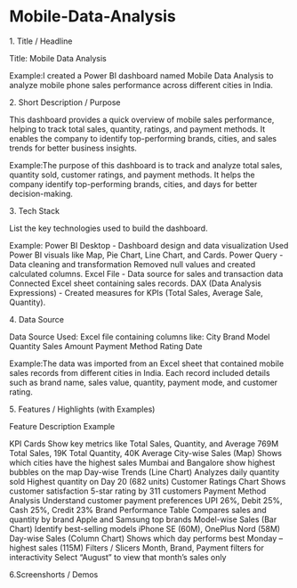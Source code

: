 # Mobile-Data-Analysis
1️. Title / Headline

Title: Mobile Data Analysis 

Example:I created a Power BI dashboard named  Mobile Data Analysis  to analyze mobile phone sales performance across different cities in India.

2️. Short Description / Purpose

This dashboard provides a quick overview of mobile sales performance, helping to track total sales, quantity, ratings, and payment methods. It enables the company to identify top-performing brands, cities, and sales trends for better business insights.

Example:The purpose of this dashboard is to track and analyze total sales, quantity sold, customer ratings, and payment methods. It helps the company identify top-performing brands, cities, and days for better decision-making.

3️. Tech Stack 

List the key technologies used to build the dashboard.

Example:
Power BI Desktop -	Dashboard design and data visualization	Used Power BI visuals like Map, Pie Chart, Line Chart, and Cards.
Power Query -	Data cleaning and transformation	Removed null values and created calculated columns.
Excel File	- Data source for sales and transaction data	Connected Excel sheet containing sales records.
DAX (Data Analysis Expressions) -	Created measures for KPIs (Total Sales, Average Sale, Quantity).  

4️. Data Source

Data Source Used:
Excel  file containing columns like:
City
Brand
Model
Quantity
Sales Amount
Payment Method
Rating
Date

Example:The data was imported from an Excel sheet that contained mobile sales records from different cities in India. Each record included details such as brand name, sales value, quantity, payment mode, and customer rating.

 5️. Features / Highlights (with Examples)
 
Feature	Description	Example

KPI Cards	Show key metrics like Total Sales, Quantity, and Average	769M Total Sales, 19K Total Quantity, 40K Average
City-wise Sales (Map)	Shows which cities have the highest sales	Mumbai and Bangalore show highest bubbles on the map
Day-wise Trends (Line Chart)	Analyzes daily quantity sold	Highest quantity on Day 20 (682 units)
Customer Ratings Chart	Shows customer satisfaction	5-star rating by 311 customers
Payment Method Analysis	Understand customer payment preferences	UPI 26%, Debit 25%, Cash 25%, Credit 23%
Brand Performance Table	Compares sales and quantity by brand	Apple and Samsung top brands
Model-wise Sales (Bar Chart)	Identify best-selling models	iPhone SE (60M), OnePlus Nord (58M)
Day-wise Sales (Column Chart)	Shows which day performs best	Monday – highest sales (115M)
Filters / Slicers	Month, Brand, Payment filters for interactivity	Select “August” to view that month’s sales only

6.Screenshorts / Demos

 [Mobile Data Analysis  Dashboard  Screenshort]:(https://github.com/solkartauhid/Mobile-Data-Analysis/blob/main/Mobile%20Data%20Analysis%20Sreenshort.jpg)
